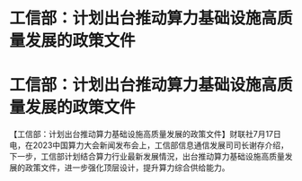 # 工信部：计划出台推动算力基础设施高质量发展的政策文件

# 工信部：计划出台推动算力基础设施高质量发展的政策文件

【工信部：计划出台推动算力基础设施高质量发展的政策文件】财联社7月17日电，在2023中国算力大会新闻发布会上，工信部信息通信发展司司长谢存介绍，下一步，工信部计划结合算力行业最新发展情況，出台推动算力基础设施高质量发展的政策文件，进一步强化顶层设计，提升算力综合供给能力。

